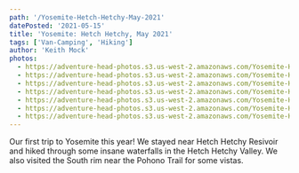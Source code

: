 ```yaml
---
path: '/Yosemite-Hetch-Hetchy-May-2021'
datePosted: '2021-05-15'
title: 'Yosemite: Hetch Hetchy, May 2021'
tags: ['Van-Camping', 'Hiking']
author: 'Keith Mock'
photos:
  - https://adventure-head-photos.s3.us-west-2.amazonaws.com/Yosemite-Hetch-Hetchy-May-2021/IMG_1576.jpeg
  - https://adventure-head-photos.s3.us-west-2.amazonaws.com/Yosemite-Hetch-Hetchy-May-2021/IMG_1578.jpeg
  - https://adventure-head-photos.s3.us-west-2.amazonaws.com/Yosemite-Hetch-Hetchy-May-2021/IMG_1593.jpeg
  - https://adventure-head-photos.s3.us-west-2.amazonaws.com/Yosemite-Hetch-Hetchy-May-2021/IMG_1598.jpeg
  - https://adventure-head-photos.s3.us-west-2.amazonaws.com/Yosemite-Hetch-Hetchy-May-2021/IMG_1640.jpeg
  - https://adventure-head-photos.s3.us-west-2.amazonaws.com/Yosemite-Hetch-Hetchy-May-2021/IMG_1641.jpeg
  - https://adventure-head-photos.s3.us-west-2.amazonaws.com/Yosemite-Hetch-Hetchy-May-2021/IMG_1644.jpeg
---
```


Our first trip to Yosemite this year! We stayed near Hetch Hetchy Resivoir and hiked through some insane waterfalls in the Hetch Hetchy Valley. We also visited the South rim near the Pohono Trail for some vistas.
